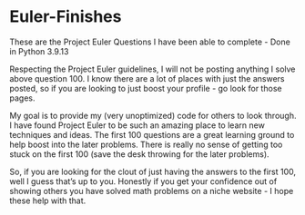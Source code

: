 # Euler-Finishes
These are the Project Euler Questions I have been able to complete - Done in Python 3.9.13

Respecting the Project Euler guidelines, I will not be posting anything I solve above question 100. I know there are a lot of places with just the answers posted, so if you are looking to just boost your profile - go look for those pages. 

My goal is to provide my (very unoptimized) code for others to look through. I have found Project Euler to be such an amazing place to learn new techniques and ideas. The first 100 questions are a great learning ground to help boost into the later problems. There is really no sense of getting too stuck on the first 100 (save the desk throwing for the later problems).

So, if you are looking for the clout of just having the answers to the first 100, well I guess that’s up to you. Honestly if you get your confidence out of showing others you have solved math problems on a niche website - I hope these help with that. 
